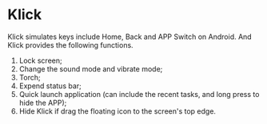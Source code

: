 # Klick
Klick simulates keys include Home, Back and APP Switch on Android.
And Klick provides the following functions.
1. Lock screen;
2. Change the sound mode and vibrate mode;
3. Torch;
4. Expend status bar;
5. Quick launch application (can include the recent tasks, and long press to hide the APP);
6. Hide Klick if drag the floating icon to the screen's top edge.
